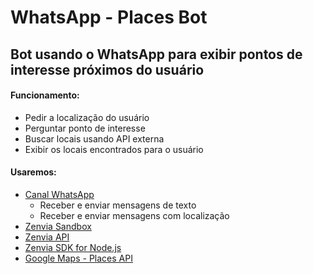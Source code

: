 # WhatsApp - Places Bot

## Bot usando o WhatsApp para exibir pontos de interesse próximos do usuário

#### Funcionamento:

* Pedir a localização do usuário
* Perguntar ponto de interesse
* Buscar locais usando API externa
* Exibir os locais encontrados para o usuário

#### Usaremos:

* [Canal WhatsApp](https://www.zenvia.com/produtos/whatsapp/)
    * Receber e enviar mensagens de texto
    * Receber e enviar mensagens com localização
* [Zenvia Sandbox](https://app.zenvia.com/home/sandbox)
* [Zenvia API](https://zenvia.github.io/zenvia-openapi-spec/)
* [Zenvia SDK for Node.js](https://github.com/zenvia/zenvia-sdk-node/#getting-started)
* [Google Maps - Places API](https://developers.google.com/maps/gmp-get-started)
